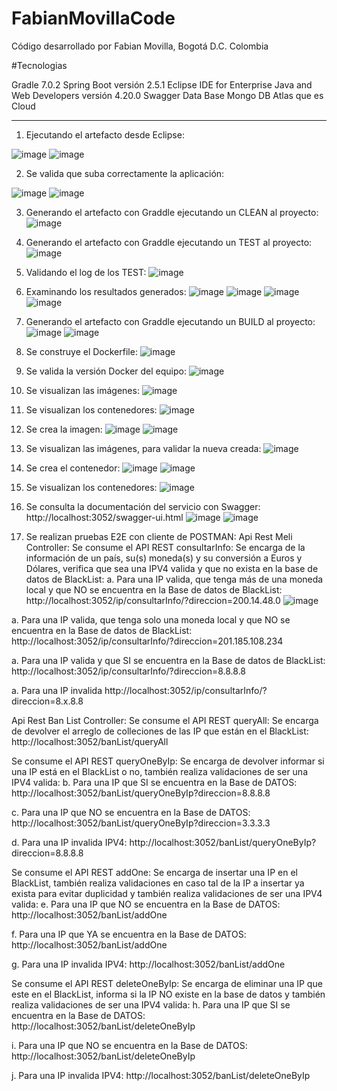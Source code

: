 # FabianMovillaCode
Código desarrollado por Fabian Movilla, Bogotá D.C. Colombia

#Tecnologias

Gradle 7.0.2
Spring Boot versión 2.5.1
Eclipse IDE for Enterprise Java and Web Developers versión 4.20.0
Swagger
Data Base Mongo DB Atlas que es Cloud
****


1.	Ejecutando el artefacto desde Eclipse:
 
 ![image](https://user-images.githubusercontent.com/86450207/123366998-d8fbc780-d53e-11eb-82cb-12eb4b3831c8.png)
 ![image](https://user-images.githubusercontent.com/86450207/123367024-e1540280-d53e-11eb-91b6-f01e0e2add35.png)

2.	Se valida que suba correctamente la aplicación:

![image](https://user-images.githubusercontent.com/86450207/123367032-e4e78980-d53e-11eb-9e7a-249ce0a2c9dd.png)
![image](https://user-images.githubusercontent.com/86450207/123367036-e749e380-d53e-11eb-8521-46def809979a.png)
  
3.	Generando el artefacto con Graddle ejecutando un CLEAN al proyecto:
![image](https://user-images.githubusercontent.com/86450207/123367057-edd85b00-d53e-11eb-9a11-f385b84f0c13.png)
 
4.	Generando el artefacto con Graddle ejecutando un TEST al proyecto:
![image](https://user-images.githubusercontent.com/86450207/123367073-f466d280-d53e-11eb-94f6-28cee7b39144.png)

5.	Validando el log de los TEST:
![image](https://user-images.githubusercontent.com/86450207/123367082-f7fa5980-d53e-11eb-8b9d-ce7ca8e1da90.png)

6.	Examinando los resultados generados:
![image](https://user-images.githubusercontent.com/86450207/123367092-fcbf0d80-d53e-11eb-83a7-56538e5a78fd.png)
![image](https://user-images.githubusercontent.com/86450207/123367103-ffb9fe00-d53e-11eb-8ca0-a24d4be73cd7.png)
![image](https://user-images.githubusercontent.com/86450207/123367108-00eb2b00-d53f-11eb-8db5-92aa513a5624.png)
![image](https://user-images.githubusercontent.com/86450207/123367111-034d8500-d53f-11eb-841a-5dbbb07efc0c.png)
 
7.	Generando el artefacto con Graddle ejecutando un BUILD al proyecto:
![image](https://user-images.githubusercontent.com/86450207/123367123-0779a280-d53f-11eb-9b38-b15c3751ab5e.png)
![image](https://user-images.githubusercontent.com/86450207/123367128-0a749300-d53f-11eb-9c71-c70c619ffbd5.png)

8.	Se construye el Dockerfile:
![image](https://user-images.githubusercontent.com/86450207/123367135-0f394700-d53f-11eb-9898-eaeda547d495.png)

9.	Se valida la versión Docker del equipo:
![image](https://user-images.githubusercontent.com/86450207/123367148-12ccce00-d53f-11eb-8a2a-c859eabf616f.png)

10.	Se visualizan las imágenes:
![image](https://user-images.githubusercontent.com/86450207/123367264-4576c680-d53f-11eb-816c-d41ae5b71243.png)

11.	Se visualizan los contenedores:
![image](https://user-images.githubusercontent.com/86450207/123367268-4871b700-d53f-11eb-8c9e-c5e92115b0d5.png)

12.	Se crea la imagen:
![image](https://user-images.githubusercontent.com/86450207/123367273-4b6ca780-d53f-11eb-8bb0-6665afb0eea1.png)
![image](https://user-images.githubusercontent.com/86450207/123367282-4dcf0180-d53f-11eb-8863-473e4e164e6d.png)

13.	Se visualizan las imágenes, para validar la nueva creada:
![image](https://user-images.githubusercontent.com/86450207/123367292-50c9f200-d53f-11eb-922f-a73d63a62959.png)
 
14.	Se crea el contenedor:
![image](https://user-images.githubusercontent.com/86450207/123367298-53c4e280-d53f-11eb-8348-51c9cbee7874.png)
![image](https://user-images.githubusercontent.com/86450207/123367302-558ea600-d53f-11eb-9f72-2d6735d25f46.png)
 
15.	Se visualizan los contenedores:
![image](https://user-images.githubusercontent.com/86450207/123367313-5a535a00-d53f-11eb-98ec-e4cf09724706.png)
 
16.	Se consulta la documentación del servicio con Swagger: http://localhost:3052/swagger-ui.html
![image](https://user-images.githubusercontent.com/86450207/123367325-5e7f7780-d53f-11eb-924e-d8a7bcdb55a3.png)
![image](https://user-images.githubusercontent.com/86450207/123367331-60e1d180-d53f-11eb-8a31-c7721685a017.png)
 
17.	Se realizan pruebas E2E con cliente de POSTMAN:
Api Rest Meli Controller:
Se consume el API REST consultarInfo: Se encarga de la información de un país, su(s) moneda(s) y su conversión a Euros y Dólares, verifica que sea una IPV4 valida y que no exista en la base de datos de BlackList:
a.	Para una IP valida, que tenga más de una moneda local y que NO se encuentra en la Base de datos de BlackList:
http://localhost:3052/ip/consultarInfo/?direccion=200.14.48.0
![image](https://user-images.githubusercontent.com/86450207/123367370-722ade00-d53f-11eb-8881-acc7f179949c.png) 

a.	Para una IP valida, que tenga solo una moneda local y que NO se encuentra en la Base de datos de BlackList:
http://localhost:3052/ip/consultarInfo/?direccion=201.185.108.234
	 
a.	Para una IP valida y que SI se encuentra en la Base de datos de BlackList:
http://localhost:3052/ip/consultarInfo/?direccion=8.8.8.8


a.	Para una IP invalida
http://localhost:3052/ip/consultarInfo/?direccion=8.x.8.8
 

Api Rest Ban List Controller:
Se consume el API REST queryAll: Se encarga de devolver el arreglo de colleciones de las IP que están en el BlackList:
http://localhost:3052/banList/queryAll
 

Se consume el API REST queryOneByIp: Se encarga de devolver informar si una IP está en el BlackList o no, también realiza validaciones de ser una IPV4 valida:
b.	Para una IP que SI se encuentra en la Base de DATOS:
http://localhost:3052/banList/queryOneByIp?direccion=8.8.8.8
 

c.	Para una IP que NO se encuentra en la Base de DATOS:
http://localhost:3052/banList/queryOneByIp?direccion=3.3.3.3
 
d.	Para una IP invalida IPV4:
http://localhost:3052/banList/queryOneByIp?direccion=8.8.8.8
 

Se consume el API REST addOne: Se encarga de insertar una IP en el BlackList, también realiza validaciones en caso tal de la IP a insertar ya exista para evitar duplicidad y también realiza validaciones de ser una IPV4 valida:
e.	Para una IP que NO se encuentra en la Base de DATOS:
http://localhost:3052/banList/addOne

 
f.	Para una IP que YA se encuentra en la Base de DATOS:
http://localhost:3052/banList/addOne
 
g.	Para una IP invalida IPV4:
http://localhost:3052/banList/addOne
 

Se consume el API REST deleteOneByIp: Se encarga de eliminar una IP que este en el BlackList, informa si la IP NO existe en la base de datos y también realiza validaciones de ser una IPV4 valida:
h.	Para una IP que SI se encuentra en la Base de DATOS:
http://localhost:3052/banList/deleteOneByIp

 

i.	Para una IP que NO se encuentra en la Base de DATOS:
http://localhost:3052/banList/deleteOneByIp
 
j.	Para una IP invalida IPV4:
http://localhost:3052/banList/deleteOneByIp
 

